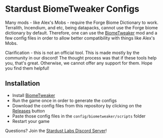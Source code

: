 # Stardust BiomeTweaker Configs

Many mods - like Alex's Mobs - require the Forge Biome Dictionary to work. Terralith, Incendium, and etc, being datapacks, cannot use the Forge biome dictionary by default. Therefore, one can use the [BiomeTweaker](https://www.curseforge.com/minecraft/mc-mods/biometweaker) mod and a few config files in order to allow better compatibility with things like Alex's Mobs.

Clarification - this is not an official tool. This is made mostly by the community in our discord! The thought process was that if these tools help you, that's great. Otherwise, we cannot offer any support for them. Hope you find them helpful!

## Installation

- Install [BiomeTweaker](https://www.curseforge.com/minecraft/mc-mods/biometweaker)
- Run the game once in order to generate the configs
- Download the config files from this repository by clicking on the [Releases](https://github.com/Stardust-Labs-MC/alex-mobs-configs/releases/tag/Downloads) button
- Paste those config files in the `config/biometweaker/scripts` folder
- Restart your game

Questions? Join the [Stardust Labs Discord Server](https://discord.com/invite/stardustlabs)!
